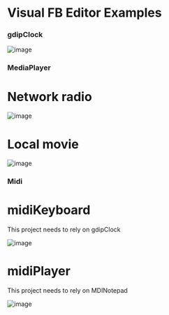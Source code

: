 # Visual FB Editor Examples

### gdipClock

![image](https://github.com/chunmingwang/gdipClock/assets/35757455/c5a0e146-0ffb-4e72-bf65-0a4012a058e2)

### MediaPlayer

# Network radio

![image](https://github.com/chunmingwang/MediaPlayer/assets/35757455/3e016b72-448d-43cc-a92e-8d75bde13795)

# Local movie

![image](https://github.com/chunmingwang/MediaPlayer/assets/35757455/960e9e83-7ddc-4794-8494-e2189343b24d)

### Midi
# midiKeyboard
This project needs to rely on gdipClock

![image](https://github.com/chunmingwang/MidiKeyboard/assets/35757455/f82022f6-43b1-4e8d-b5bb-dfa7b9685cac)

# midiPlayer
This project needs to rely on MDINotepad

![image](https://github.com/chunmingwang/MidiKeyboard/assets/35757455/cbeedc84-0f71-43ef-86e8-9185e01458c9)

<!--

### Hi there 👋

**chunmingwang/chunmingwang** is a ✨ _special_ ✨ repository because its `README.md` (this file) appears on your GitHub profile.

Here are some ideas to get you started:

- 🔭 I’m currently working on ...
- 🌱 I’m currently learning ...
- 👯 I’m looking to collaborate on ...
- 🤔 I’m looking for help with ...
- 💬 Ask me about ...
- 📫 How to reach me: ...
- 😄 Pronouns: ...
- ⚡ Fun fact: ...
-->
